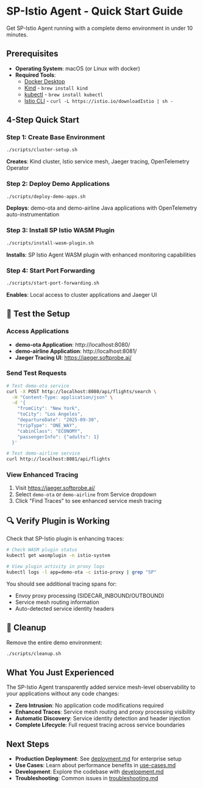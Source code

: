 # SP-Istio Agent - Quick Start Guide

Get SP-Istio Agent running with a complete demo environment in under 10 minutes.

## Prerequisites

- **Operating System**: macOS (or Linux with docker)
- **Required Tools**:
  - [Docker Desktop](https://www.docker.com/products/docker-desktop)
  - [Kind](https://kind.sigs.k8s.io/) - `brew install kind`
  - [kubectl](https://kubernetes.io/docs/tasks/tools/install-kubectl-macos/) - `brew install kubectl`
  - [Istio CLI](https://istio.io/latest/docs/setup/getting-started/#download) - `curl -L https://istio.io/downloadIstio | sh -`

## 4-Step Quick Start

### Step 1: Create Base Environment
```bash
./scripts/cluster-setup.sh
```
**Creates**: Kind cluster, Istio service mesh, Jaeger tracing, OpenTelemetry Operator

### Step 2: Deploy Demo Applications  
```bash
./scripts/deploy-demo-apps.sh
```
**Deploys**: demo-ota and demo-airline Java applications with OpenTelemetry auto-instrumentation

### Step 3: Install SP Istio WASM Plugin
```bash
./scripts/install-wasm-plugin.sh
```
**Installs**: SP Istio Agent WASM plugin with enhanced monitoring capabilities

### Step 4: Start Port Forwarding
```bash
./scripts/start-port-forwarding.sh
```
**Enables**: Local access to cluster applications and Jaeger UI

## 🎯 Test the Setup

### Access Applications
- **demo-ota Application**: http://localhost:8080/
- **demo-airline Application**: http://localhost:8081/
- **Jaeger Tracing UI**: https://jaeger.softprobe.ai/

### Send Test Requests
```bash
# Test demo-ota service
curl -X POST http://localhost:8080/api/flights/search \
  -H "Content-Type: application/json" \
  -d '{
    "fromCity": "New York",
    "toCity": "Los Angeles", 
    "departureDate": "2025-09-30",
    "tripType": "ONE_WAY",
    "cabinClass": "ECONOMY",
    "passengerInfo": {"adults": 1}
  }'

# Test demo-airline service
curl http://localhost:8081/api/flights
```

### View Enhanced Tracing
1. Visit https://jaeger.softprobe.ai/
2. Select `demo-ota` or `demo-airline` from Service dropdown
3. Click "Find Traces" to see enhanced service mesh tracing

## 🔍 Verify Plugin is Working

Check that SP-Istio plugin is enhancing traces:

```bash
# Check WASM plugin status
kubectl get wasmplugin -n istio-system

# View plugin activity in proxy logs
kubectl logs -l app=demo-ota -c istio-proxy | grep "SP"
```

You should see additional tracing spans for:
- Envoy proxy processing (SIDECAR_INBOUND/OUTBOUND)
- Service mesh routing information  
- Auto-detected service identity headers

## 🧹 Cleanup

Remove the entire demo environment:
```bash
./scripts/cleanup.sh
```

## What You Just Experienced

The SP-Istio Agent transparently added service mesh-level observability to your applications without any code changes:

- **Zero Intrusion**: No application code modifications required
- **Enhanced Traces**: Service mesh routing and proxy processing visibility
- **Automatic Discovery**: Service identity detection and header injection
- **Complete Lifecycle**: Full request tracing across service boundaries

## Next Steps

- **Production Deployment**: See [deployment.md](deployment.md) for enterprise setup
- **Use Cases**: Learn about performance benefits in [use-cases.md](use-cases.md)  
- **Development**: Explore the codebase with [development.md](development.md)
- **Troubleshooting**: Common issues in [troubleshooting.md](troubleshooting.md)